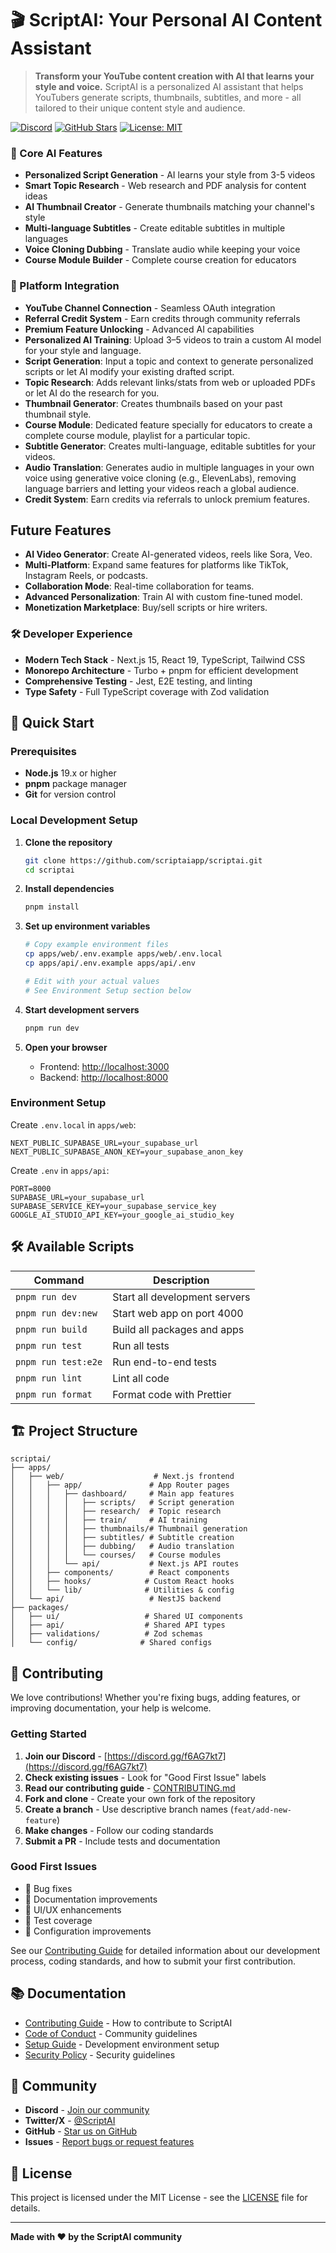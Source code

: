 # 🎬 ScriptAI: Your Personal AI Content Assistant

> **Transform your YouTube content creation with AI that learns your style and voice.** ScriptAI is a personalized AI assistant that helps YouTubers generate scripts, thumbnails, subtitles, and more - all tailored to their unique content style and audience.

[![Discord](https://img.shields.io/badge/Discord-Join%20Community-7289DA?style=for-the-badge&logo=discord)](https://discord.com/invite/k9sZcq2gNG)
[![GitHub Stars](https://img.shields.io/github/stars/scriptaiapp/scriptai?style=for-the-badge)](https://github.com/scriptaiapp/scriptai/stargazers)
[![License: MIT](https://img.shields.io/badge/License-MIT-yellow.svg?style=for-the-badge)](https://opensource.org/licenses/MIT)


### 🎯 Core AI Features
- **Personalized Script Generation** - AI learns your style from 3-5 videos
- **Smart Topic Research** - Web research and PDF analysis for content ideas
- **AI Thumbnail Creator** - Generate thumbnails matching your channel's style
- **Multi-language Subtitles** - Create editable subtitles in multiple languages
- **Voice Cloning Dubbing** - Translate audio while keeping your voice
- **Course Module Builder** - Complete course creation for educators

### 🔗 Platform Integration
- **YouTube Channel Connection** - Seamless OAuth integration
- **Referral Credit System** - Earn credits through community referrals
- **Premium Feature Unlocking** - Advanced AI capabilities
- **Personalized AI Training**: Upload 3–5 videos to train a custom AI model for your style and language.
- **Script Generation**: Input a topic and context to generate personalized scripts or let AI modify your existing drafted script.
- **Topic Research**: Adds relevant links/stats from web or uploaded PDFs or let AI do the research for you.
- **Thumbnail Generator**: Creates thumbnails based on your past thumbnail style.
- **Course Module**: Dedicated feature specially for educators to create a complete course module, playlist for a particular 
topic.
- **Subtitle Generator**: Creates multi-language, editable subtitles for your videos.
- **Audio Translation**: Generates audio in multiple languages in your own voice using generative voice cloning (e.g., 
ElevenLabs), removing language barriers and letting your videos reach a global audience.
- **Credit System**: Earn credits via referrals to unlock premium features.

## Future Features

- **AI Video Generator**: Create AI-generated videos, reels like Sora, Veo.
- **Multi-Platform**: Expand same features for platforms like TikTok, Instagram Reels, or podcasts.
- **Collaboration Mode**: Real-time collaboration for teams.
- **Advanced Personalization**: Train AI with custom fine-tuned model.
- **Monetization Marketplace**: Buy/sell scripts or hire writers.

### 🛠️ Developer Experience
- **Modern Tech Stack** - Next.js 15, React 19, TypeScript, Tailwind CSS
- **Monorepo Architecture** - Turbo + pnpm for efficient development
- **Comprehensive Testing** - Jest, E2E testing, and linting
- **Type Safety** - Full TypeScript coverage with Zod validation

## 🚀 Quick Start

### Prerequisites
- **Node.js** 19.x or higher
- **pnpm** package manager
- **Git** for version control

### Local Development Setup

1. **Clone the repository**
   ```bash
   git clone https://github.com/scriptaiapp/scriptai.git
   cd scriptai
   ```

2. **Install dependencies**
   ```bash
   pnpm install
   ```

3. **Set up environment variables**
   ```bash
   # Copy example environment files
   cp apps/web/.env.example apps/web/.env.local
   cp apps/api/.env.example apps/api/.env
   
   # Edit with your actual values
   # See Environment Setup section below
   ```

4. **Start development servers**
   ```bash
   pnpm run dev
   ```

5. **Open your browser**
   - Frontend: [http://localhost:3000](http://localhost:3000)
   - Backend: [http://localhost:8000](http://localhost:8000)

### Environment Setup

Create `.env.local` in `apps/web`:
```env
NEXT_PUBLIC_SUPABASE_URL=your_supabase_url
NEXT_PUBLIC_SUPABASE_ANON_KEY=your_supabase_anon_key
```

Create `.env` in `apps/api`:
```env
PORT=8000
SUPABASE_URL=your_supabase_url
SUPABASE_SERVICE_KEY=your_supabase_service_key
GOOGLE_AI_STUDIO_API_KEY=your_google_ai_studio_key
```

## 🛠️ Available Scripts

| Command | Description |
|---------|-------------|
| `pnpm run dev` | Start all development servers |
| `pnpm run dev:new` | Start web app on port 4000 |
| `pnpm run build` | Build all packages and apps |
| `pnpm run test` | Run all tests |
| `pnpm run test:e2e` | Run end-to-end tests |
| `pnpm run lint` | Lint all code |
| `pnpm run format` | Format code with Prettier |

## 🏗️ Project Structure

```
scriptai/
├── apps/
│   ├── web/                    # Next.js frontend
│   │   ├── app/               # App Router pages
│   │   │   ├── dashboard/     # Main app features
│   │   │   │   ├── scripts/   # Script generation
│   │   │   │   ├── research/  # Topic research
│   │   │   │   ├── train/     # AI training
│   │   │   │   ├── thumbnails/# Thumbnail generation
│   │   │   │   ├── subtitles/ # Subtitle creation
│   │   │   │   ├── dubbing/   # Audio translation
│   │   │   │   └── courses/   # Course modules
│   │   │   └── api/           # Next.js API routes
│   │   ├── components/        # React components
│   │   ├── hooks/            # Custom React hooks
│   │   └── lib/              # Utilities & config
│   └── api/                   # NestJS backend
├── packages/
│   ├── ui/                   # Shared UI components
│   ├── api/                  # Shared API types
│   ├── validations/          # Zod schemas
│   └── config/              # Shared configs
```

## 🤝 Contributing

We love contributions! Whether you're fixing bugs, adding features, or improving documentation, your help is welcome.

### Getting Started
1. **Join our Discord** - [https://discord.gg/f6AG7kt7](https://discord.gg/f6AG7kt7)
2. **Check existing issues** - Look for "Good First Issue" labels
3. **Read our contributing guide** - [CONTRIBUTING.md](./CONTRIBUTING.md)
4. **Fork and clone** - Create your own fork of the repository
5. **Create a branch** - Use descriptive branch names (`feat/add-new-feature`)
6. **Make changes** - Follow our coding standards
7. **Submit a PR** - Include tests and documentation

### Good First Issues
- 🐛 Bug fixes
- 📝 Documentation improvements
- 🎨 UI/UX enhancements
- 🧪 Test coverage
- 🔧 Configuration improvements

See our [Contributing Guide](./CONTRIBUTING.md) for detailed information about our development process, coding standards, and how to submit your first contribution.

## 📚 Documentation

- [Contributing Guide](./CONTRIBUTING.md) - How to contribute to ScriptAI
- [Code of Conduct](./CODE_OF_CONDUCT.md) - Community guidelines
- [Setup Guide](./docs/SETUP.md) - Development environment setup
- [Security Policy](./SECURITY.md) - Security guidelines

## 🌟 Community

- **Discord** - [Join our community](https://discord.com/invite/k9sZcq2gNG)
- **Twitter/X** - [@ScriptAI](https://twitter.com/ScriptAI)
- **GitHub** - [Star us on GitHub](https://github.com/scriptaiapp/scriptai)
- **Issues** - [Report bugs or request features](https://github.com/scriptaiapp/scriptai/issues)

## 📄 License

This project is licensed under the MIT License - see the [LICENSE](./LICENSE) file for details.

---

**Made with ❤️ by the ScriptAI community**

